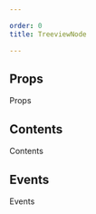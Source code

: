 ```yaml
---

order: 0
title: TreeviewNode

---
```

 
## Props
 
Props
 
## Contents
 
Contents
 
## Events
 
Events
 
